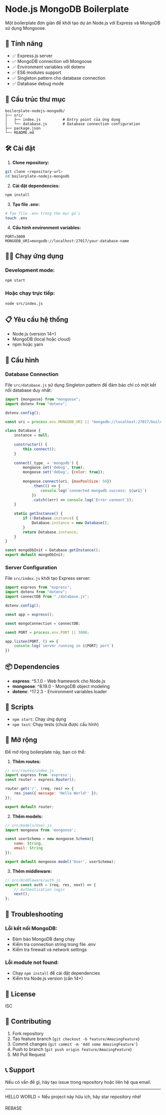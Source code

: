 # Node.js MongoDB Boilerplate

Một boilerplate đơn giản để khởi tạo dự án Node.js với Express và MongoDB sử dụng Mongoose.

## 🚀 Tính năng

- ✅ Express.js server
- ✅ MongoDB connection với Mongoose
- ✅ Environment variables với dotenv
- ✅ ES6 modules support
- ✅ Singleton pattern cho database connection
- ✅ Database debug mode

## 📁 Cấu trúc thư mục

```
boilerplate-nodejs-mongodb/
├── src/
│   ├── index.js          # Entry point của ứng dụng
│   └── database.js       # Database connection configuration
├── package.json
└── README.md
```

## 🛠️ Cài đặt

1. **Clone repository:**
```bash
git clone <repository-url>
cd boilerplate-nodejs-mongodb
```

2. **Cài đặt dependencies:**
```bash
npm install
```

3. **Tạo file .env:**
```bash
# Tạo file .env trong thư mục gốc
touch .env
```

4. **Cấu hình environment variables:**
```env
PORT=3000
MONGODB_URI=mongodb://localhost:27017/your-database-name
```

## 🏃‍♂️ Chạy ứng dụng

### Development mode:
```bash
npm start
```

### Hoặc chạy trực tiếp:
```bash
node src/index.js
```

## 📋 Yêu cầu hệ thống

- Node.js (version 14+)
- MongoDB (local hoặc cloud)
- npm hoặc yarn

## 🔧 Cấu hình

### Database Connection
File `src/database.js` sử dụng Singleton pattern để đảm bảo chỉ có một kết nối database duy nhất:

```javascript
import {mongoose} from "mongoose";
import dotenv from "dotenv";

dotenv.config();

const uri = process.env.MONGODB_URI || "mongodb://localhost:27017/boilerplate-nodejs-mongodb";

class Database {
    instance = null;
    
    constructor() {
        this.connect();
    }
    
    connect(_type_ = 'mongodb') {
        mongoose.set('debug', true);
        mongoose.set('debug', {color: true});
        
        mongoose.connect(uri, {maxPoolSize: 50})
            .then(() => {
                console.log(`connected mongodb success: ${uri}`)
            })
            .catch((err) => console.log(`Error connect`));
    }
    
    static getInstance() {
        if (!Database.instance) {
            Database.instance = new Database();
        }
        return Database.instance;
    }
}

const mongoDbInit = Database.getInstance();
export default mongoDbInit;
```

### Server Configuration
File `src/index.js` khởi tạo Express server:

```javascript
import express from "express";
import dotenv from "dotenv";
import connectDB from "./database.js";

dotenv.config();

const app = express();

const mongoConnection = connectDB;

const PORT = process.env.PORT || 3000;

app.listen(PORT, () => {
    console.log(`server running in ${PORT} port`)
})
```

## 📦 Dependencies

- **express**: ^5.1.0 - Web framework cho Node.js
- **mongoose**: ^8.19.0 - MongoDB object modeling
- **dotenv**: ^17.2.3 - Environment variables loader

## 🔄 Scripts

- `npm start`: Chạy ứng dụng
- `npm test`: Chạy tests (chưa được cấu hình)

## 🚀 Mở rộng

Để mở rộng boilerplate này, bạn có thể:

1. **Thêm routes:**
```javascript
// src/routes/index.js
import express from 'express';
const router = express.Router();

router.get('/', (req, res) => {
    res.json({ message: 'Hello World!' });
});

export default router;
```

2. **Thêm models:**
```javascript
// src/models/User.js
import mongoose from 'mongoose';

const userSchema = new mongoose.Schema({
    name: String,
    email: String
});

export default mongoose.model('User', userSchema);
```

3. **Thêm middleware:**
```javascript
// src/middleware/auth.js
export const auth = (req, res, next) => {
    // Authentication logic
    next();
};
```

## 🐛 Troubleshooting

### Lỗi kết nối MongoDB:
- Đảm bảo MongoDB đang chạy
- Kiểm tra connection string trong file .env
- Kiểm tra firewall và network settings

### Lỗi module not found:
- Chạy `npm install` để cài đặt dependencies
- Kiểm tra Node.js version (cần 14+)

## 📝 License

ISC

## 🤝 Contributing

1. Fork repository
2. Tạo feature branch (`git checkout -b feature/AmazingFeature`)
3. Commit changes (`git commit -m 'Add some AmazingFeature'`)
4. Push to branch (`git push origin feature/AmazingFeature`)
5. Mở Pull Request

## 📞 Support

Nếu có vấn đề gì, hãy tạo issue trong repository hoặc liên hệ qua email.

---
HELLO WORLD
⭐ Nếu project này hữu ích, hãy star repository nhé!

REBASE
